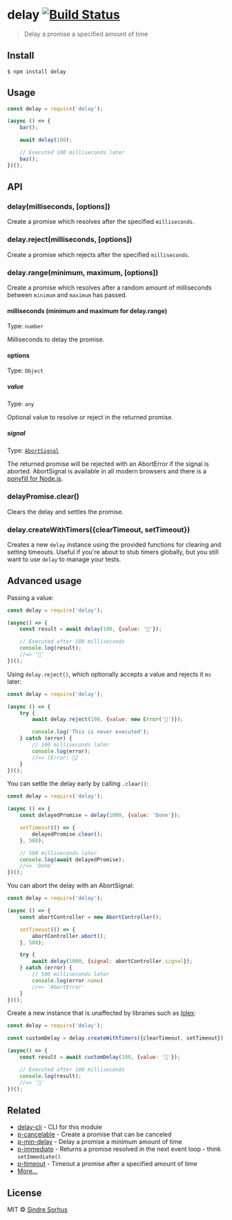 # delay [![Build Status](https://travis-ci.org/sindresorhus/delay.svg?branch=master)](https://travis-ci.org/sindresorhus/delay)

> Delay a promise a specified amount of time


## Install

```
$ npm install delay
```


## Usage

```js
const delay = require('delay');

(async () => {
	bar();

	await delay(100);

	// Executed 100 milliseconds later
	baz();
})();
```


## API

### delay(milliseconds, [options])

Create a promise which resolves after the specified `milliseconds`.

### delay.reject(milliseconds, [options])

Create a promise which rejects after the specified `milliseconds`.

### delay.range(minimum, maximum, [options])

Create a promise which resolves after a random amount of milliseconds between `minimum` and `maximum` has passed.

#### milliseconds (minimum and maximum for delay.range)

Type: `number`

Milliseconds to delay the promise.

#### options

Type: `Object`

##### value

Type: `any`

Optional value to resolve or reject in the returned promise.

##### signal

Type: [`AbortSignal`](https://developer.mozilla.org/en-US/docs/Web/API/AbortSignal)

The returned promise will be rejected with an AbortError if the signal is aborted. AbortSignal is available in all modern browsers and there is a [ponyfill for Node.js](https://github.com/mysticatea/abort-controller).

### delayPromise.clear()

Clears the delay and settles the promise.

### delay.createWithTimers({clearTimeout, setTimeout})

Creates a new `delay` instance using the provided functions for clearing and setting timeouts. Useful if you're about to stub timers globally, but you still want to use `delay` to manage your tests.

## Advanced usage

Passing a value:

```js
const delay = require('delay');

(async() => {
	const result = await delay(100, {value: '🦄'});

	// Executed after 100 milliseconds
	console.log(result);
	//=> '🦄'
})();
```

Using `delay.reject()`, which optionally accepts a value and rejects it `ms` later:

```js
const delay = require('delay');

(async () => {
	try {
		await delay.reject(100, {value: new Error('🦄')});

		console.log('This is never executed');
	} catch (error) {
		// 100 milliseconds later
		console.log(error);
		//=> [Error: 🦄]
	}
})();
```

You can settle the delay early by calling `.clear()`:

```js
const delay = require('delay');

(async () => {
	const delayedPromise = delay(1000, {value: 'Done'});

	setTimeout(() => {
		delayedPromise.clear();
	}, 500);

	// 500 milliseconds later
	console.log(await delayedPromise);
	//=> 'Done'
})();
```

You can abort the delay with an AbortSignal:

```js
const delay = require('delay');

(async () => {
	const abortController = new AbortController();

	setTimeout(() => {
		abortController.abort();
	}, 500);

	try {
		await delay(1000, {signal: abortController.signal});
	} catch (error) {
		// 500 milliseconds later
		console.log(error.name)
		//=> 'AbortError'
	}
})();
```

Create a new instance that is unaffected by libraries such as [lolex](https://github.com/sinonjs/lolex/):

```js
const delay = require('delay');

const customDelay = delay.createWithTimers({clearTimeout, setTimeout});

(async() => {
	const result = await customDelay(100, {value: '🦄'});

	// Executed after 100 milliseconds
	console.log(result);
	//=> '🦄'
})();
```


## Related

- [delay-cli](https://github.com/sindresorhus/delay-cli) - CLI for this module
- [p-cancelable](https://github.com/sindresorhus/p-cancelable) - Create a promise that can be canceled
- [p-min-delay](https://github.com/sindresorhus/p-min-delay) - Delay a promise a minimum amount of time
- [p-immediate](https://github.com/sindresorhus/p-immediate) - Returns a promise resolved in the next event loop - think `setImmediate()`
- [p-timeout](https://github.com/sindresorhus/p-timeout) - Timeout a promise after a specified amount of time
- [More…](https://github.com/sindresorhus/promise-fun)


## License

MIT © [Sindre Sorhus](https://sindresorhus.com)

